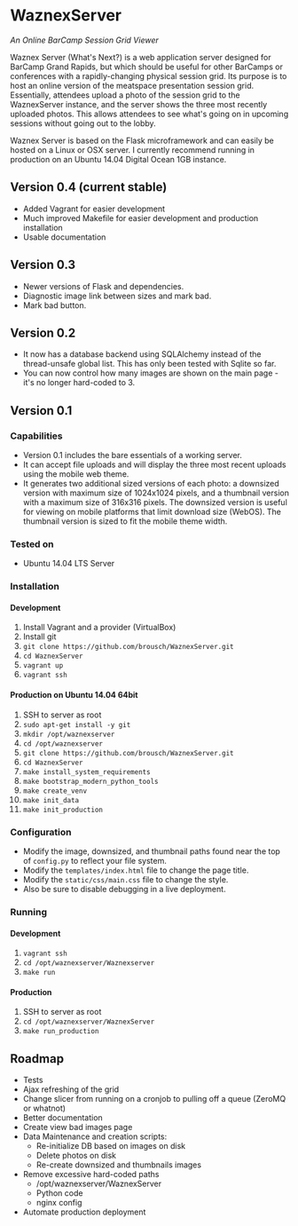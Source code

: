 # WaznexServer #

*An Online BarCamp Session Grid Viewer*

Waznex Server (What's Next?) is a web application server designed for BarCamp Grand Rapids, but which should be useful for other BarCamps or conferences with a rapidly-changing physical session grid. Its purpose is to host an online version of the meatspace presentation session grid. Essentially, attendees upload a photo of the session grid to the WaznexServer instance, and the server shows the three most recently uploaded photos. This allows attendees to see what's going on in upcoming sessions without going out to the lobby.

Waznex Server is based on the Flask microframework and can easily be hosted on a Linux or OSX server. I currently recommend running in production on an Ubuntu 14.04 Digital Ocean 1GB instance.

## Version 0.4 (current stable) ##

- Added Vagrant for easier development
- Much improved Makefile for easier development and production installation
- Usable documentation

## Version 0.3 ##

- Newer versions of Flask and dependencies.
- Diagnostic image link between sizes and mark bad.
- Mark bad button.

## Version 0.2 ##

- It now has a database backend using SQLAlchemy instead of the thread-unsafe global list. This has only been tested with Sqlite so far.
- You can now control how many images are shown on the main page - it's no longer hard-coded to 3.

## Version 0.1 ##

### Capabilities ###

- Version 0.1 includes the bare essentials of a working server.
- It can accept file uploads and will display the three most recent uploads using the mobile web theme.
- It generates two additional sized versions of each photo: a downsized version with maximum size of 1024x1024 pixels, and a thumbnail version with a maximum size of 316x316 pixels. The downsized version is useful for viewing on mobile platforms that limit download size (WebOS).  The thumbnail version is sized to fit the mobile theme width.

### Tested on ###

- Ubuntu 14.04 LTS Server

### Installation ###

#### Development ####

1. Install Vagrant and a provider (VirtualBox)
2. Install git
3. `git clone https://github.com/brousch/WaznexServer.git`
4. `cd WaznexServer`
5. `vagrant up`
6. `vagrant ssh`

#### Production on Ubuntu 14.04 64bit ####

1. SSH to server as root
2. `sudo apt-get install -y git`
3. `mkdir /opt/waznexserver`
4. `cd /opt/waznexserver`
5. `git clone https://github.com/brousch/WaznexServer.git`
6. `cd WaznexServer`
7. `make install_system_requirements`
8. `make bootstrap_modern_python_tools`
9. `make create_venv`
10. `make init_data`
11. `make init_production`

### Configuration ###

- Modify the image, downsized, and thumbnail paths found near the top of `config.py` to reflect your file system.
- Modify the `templates/index.html` file to change the page title.
- Modify the `static/css/main.css` file to change the style.
- Also be sure to disable debugging in a live deployment.

### Running ###

#### Development ####

1. `vagrant ssh`
2. `cd /opt/waznexserver/Waznexserver`
3. `make run`

#### Production ####

1. SSH to server as root
2. `cd /opt/waznexserver/WaznexServer`
3. `make run_production`

## Roadmap ##

- Tests
- Ajax refreshing of the grid
- Change slicer from running on a cronjob to pulling off a queue (ZeroMQ
  or whatnot)
- Better documentation
- Create view bad images page
- Data Maintenance and creation scripts:
  - Re-initialize DB based on images on disk
  - Delete photos on disk
  - Re-create downsized and thumbnails images
- Remove excessive hard-coded paths
  - /opt/waznexserver/WaznexServer
  - Python code
  - nginx config
- Automate production deployment    
